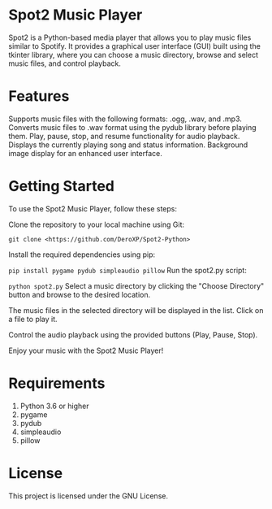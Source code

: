 # Spot2 Music Player
Spot2 is a Python-based media player that allows you to play music files similar to Spotify. It provides a graphical user interface (GUI) built using the tkinter library, where you can choose a music directory, browse and select music files, and control playback.

# Features
Supports music files with the following formats: .ogg, .wav, and .mp3.
Converts music files to .wav format using the pydub library before playing them.
Play, pause, stop, and resume functionality for audio playback.
Displays the currently playing song and status information.
Background image display for an enhanced user interface.

# Getting Started
To use the Spot2 Music Player, follow these steps:

Clone the repository to your local machine using Git:


`git clone <https://github.com/DeroXP/Spot2-Python>`

Install the required dependencies using pip:

`pip install pygame pydub simpleaudio pillow`
Run the spot2.py script:

`python spot2.py`
Select a music directory by clicking the "Choose Directory" button and browse to the desired location.

The music files in the selected directory will be displayed in the list. Click on a file to play it.

Control the audio playback using the provided buttons (Play, Pause, Stop).

Enjoy your music with the Spot2 Music Player!

# Requirements
1. Python 3.6 or higher
2. pygame
3. pydub
4. simpleaudio
5. pillow
# License
This project is licensed under the GNU License.
